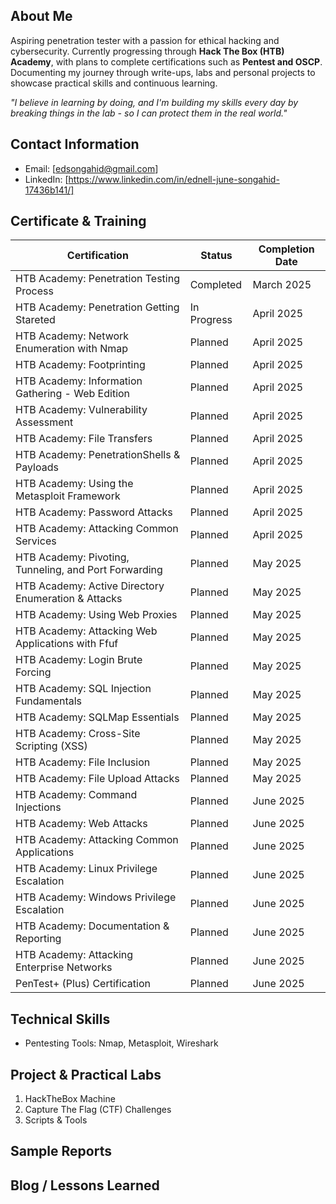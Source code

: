 ## About Me

Aspiring penetration tester with a passion for ethical hacking and cybersecurity. Currently progressing through <b>Hack The Box (HTB) Academy</b>, with plans to complete certifications such as <b>Pentest and OSCP</b>. Documenting my journey through write-ups, labs and personal projects to showcase practical skills and continuous learning.

<i>"I believe in learning by doing, and I'm building my skills every day by breaking things in the lab - so I can protect them in the real world."</i>

## Contact Information
- Email: [edsongahid@gmail.com]
- LinkedIn: [https://www.linkedin.com/in/ednell-june-songahid-17436b141/]

## Certificate & Training
| Certification             | Status         | Completion Date |
|---------------------------|----------------|-----------------|
| HTB Academy: Penetration Testing Process  | Completed      | March 2025    |
| HTB Academy: Penetration Getting Stareted | In Progress | April 2025   |
| HTB Academy: Network Enumeration with Nmap  | Planned      | April 2025   |
| HTB Academy: Footprinting | Planned | April 2025   |
| HTB Academy: Information Gathering - Web Edition  | Planned      | April 2025  |
| HTB Academy: Vulnerability Assessment | Planned | April 2025   |
| HTB Academy: File Transfers  | Planned| April 2025    |
| HTB Academy: PenetrationShells & Payloads | Planned | April 2025   |
| HTB Academy: Using the Metasploit Framework | Planned | April 2025   |
| HTB Academy: Password Attacks | Planned | April 2025   |
| HTB Academy: Attacking Common Services | Planned | April 2025   |
| HTB Academy: Pivoting, Tunneling, and Port Forwarding | Planned | May 2025   |
| HTB Academy: Active Directory Enumeration & Attacks | Planned | May 2025   |
| HTB Academy: Using Web Proxies | Planned | May 2025   |
| HTB Academy: Attacking Web Applications with Ffuf | Planned | May 2025   |
| HTB Academy: Login Brute Forcing | Planned | May 2025   |
| HTB Academy: SQL Injection Fundamentals | Planned | May 2025   |
| HTB Academy: SQLMap Essentials | Planned | May 2025   |
| HTB Academy: Cross-Site Scripting (XSS) | Planned | May 2025   |
| HTB Academy: File Inclusion | Planned | May 2025   |
| HTB Academy: File Upload Attacks | Planned | May 2025   |
| HTB Academy: Command Injections | Planned | June 2025   |
| HTB Academy: Web Attacks | Planned | June 2025   |
| HTB Academy: Attacking Common Applications | Planned | June 2025   |
| HTB Academy: Linux Privilege Escalation | Planned | June 2025   |
| HTB Academy: Windows Privilege Escalation | Planned | June 2025   |
| HTB Academy: Documentation & Reporting | Planned | June 2025   |
| HTB Academy: Attacking Enterprise Networks | Planned | June 2025   |
| PenTest+ (Plus) Certification | Planned | June 2025      |

## Technical Skills
- Pentesting Tools: Nmap, Metasploit, Wireshark

## Project & Practical Labs
1. HackTheBox Machine
2. Capture The Flag (CTF) Challenges
3. Scripts & Tools

## Sample Reports

## Blog / Lessons Learned


